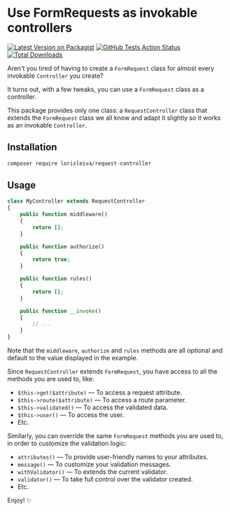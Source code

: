 # Use FormRequests as invokable controllers

[![Latest Version on Packagist](https://img.shields.io/packagist/v/lorisleiva/request-controller.svg)](https://packagist.org/packages/lorisleiva/request-controller)
[![GitHub Tests Action Status](https://img.shields.io/github/workflow/status/lorisleiva/request-controller/Tests?label=tests)](https://github.com/lorisleiva/request-controller/actions?query=workflow%3ATests+branch%3Amain)
[![Total Downloads](https://img.shields.io/packagist/dt/lorisleiva/request-controller.svg)](https://packagist.org/packages/lorisleiva/request-controller)

Aren't you tired of having to create a `FormRequest` class for almost every invokable `Controller` you create?

It turns out, with a few tweaks, you can use a `FormRequest` class as a controller.

This package provides only one class: a `RequestController` class that extends the `FormRequest` class we all know and adapt it slightly so it works as an invokable `Controller`.

## Installation

```bash
composer require lorisleiva/request-controller
```

## Usage

``` php
class MyController extends RequestController
{
    public function middleware()
    {
        return [];
    }

    public function authorize()
    {
        return true;
    }

    public function rules()
    {
        return [];
    }

    public function __invoke()
    {
        // ...
    }
}
```

Note that the `middleware`, `authorize` and `rules` methods are all optional and default to the value displayed in the example.

Since `RequestController` extends `FormRequest`, you have access to all the methods you are used to, like:
- `$this->get($attribute)` — To access a request attribute.
- `$this->route($attribute)` — To access a route parameter.
- `$this->validated()` — To access the validated data.
- `$this->user()` — To access the user.
- Etc.

Similarly, you can override the same `FormRequest` methods you are used to, in order to customize the validation logic:
- `attributes()` — To provide user-friendly names to your attributes.
- `message()` — To customize your validation messages.
- `withValidator()` — To extends the current validator.
- `validator()` — To take full control over the validator created.
- Etc.

Enjoy! ✨
